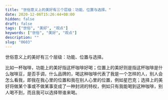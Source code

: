 ```yaml
---
title: "世俗意义上的美好有三个层级：功能、位置与选择。"
date: 2020-12-06T15:26:44+08:00
hidden: false
draft: false
tags: ["世俗", "美好", "观点"]
keywords: ["世俗", "美好", "观点"]
description: ""
slug: "0603"
---
```


世俗意义上的美好有三个层级：功能、位置与选择。

比如一杯咖啡，功能上的美好指这杯咖啡好喝；位置上的美好则是指这杯咖啡是什么咖啡豆，是否手调，什么品牌的，喝这种咖啡代表了我是一个怎样的人，别人会怎么看我，即我在我心里的位置和我在别人心里的位置，例如星巴克；选择上的美好将做某个事或不做某事变成了一种封闭的特权，例如只有我能喝到这种咖啡，别人喝不到，而且我可以选择带谁来喝。